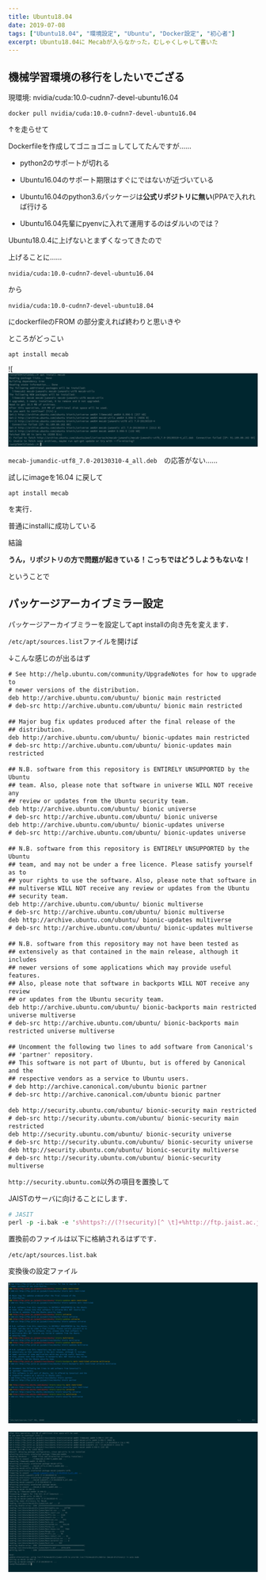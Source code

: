 ```yaml
---
title: Ubuntu18.04
date: 2019-07-08
tags: ["Ubuntu18.04", "環境設定", "Ubuntu", "Docker設定", "初心者"]
excerpt: Ubuntu18.04に Mecabが入らなかった，むしゃくしゃして書いた
---
```




## 機械学習環境の移行をしたいでござる



現環境: nvidia/cuda:10.0-cudnn7-devel-ubuntu16.04



```shell
docker pull nvidia/cuda:10.0-cudnn7-devel-ubuntu16.04
```



↑を走らせて

Dockerfileを作成してゴニョゴニョしてしてたんですが……

- python2のサポートが切れる

- Ubuntu16.04のサポート期限はすぐにではないが近づいている

- Ubuntu16.04のpython3.6パッケージは**公式リポジトリに無い**(PPAで入れれば行ける

- Ubuntu16.04先輩にpyenvに入れて運用するのはダルいのでは？

  

Ubuntu18.0.4に上げないとまずくなってきたので

上げることに……

`nvidia/cuda:10.0-cudnn7-devel-ubuntu16.04`

から

`nvidia/cuda:10.0-cudnn7-devel-ubuntu18.04`

にdockerfileのFROM の部分変えれば終わりと思いきや

ところがどっこい

```shell
apt install mecab
```



![![2019-07-08_15.53.50](../images/2019-07-08_16.15.56.png)

`mecab-jumandic-utf8_7.0-20130310-4_all.deb`　の応答がない…...

試しにimageを16.04 に戻して

```shell
apt install mecab
```

を実行．

普通にinstallに成功している



結論

**うん，リポジトリの方で問題が起きている！こっちではどうしようもないな！**



 ということで





## パッケージアーカイブミラー設定



パッケージアーカイブミラーを設定してapt installの向き先を変えます．

`/etc/apt/sources.list`ファイルを開けば

↓こんな感じのが出るはず

```shell
# See http://help.ubuntu.com/community/UpgradeNotes for how to upgrade to
# newer versions of the distribution.
deb http://archive.ubuntu.com/ubuntu/ bionic main restricted
# deb-src http://archive.ubuntu.com/ubuntu/ bionic main restricted

## Major bug fix updates produced after the final release of the
## distribution.
deb http://archive.ubuntu.com/ubuntu/ bionic-updates main restricted
# deb-src http://archive.ubuntu.com/ubuntu/ bionic-updates main restricted

## N.B. software from this repository is ENTIRELY UNSUPPORTED by the Ubuntu
## team. Also, please note that software in universe WILL NOT receive any
## review or updates from the Ubuntu security team.
deb http://archive.ubuntu.com/ubuntu/ bionic universe
# deb-src http://archive.ubuntu.com/ubuntu/ bionic universe
deb http://archive.ubuntu.com/ubuntu/ bionic-updates universe
# deb-src http://archive.ubuntu.com/ubuntu/ bionic-updates universe

## N.B. software from this repository is ENTIRELY UNSUPPORTED by the Ubuntu
## team, and may not be under a free licence. Please satisfy yourself as to
## your rights to use the software. Also, please note that software in
## multiverse WILL NOT receive any review or updates from the Ubuntu
## security team.
deb http://archive.ubuntu.com/ubuntu/ bionic multiverse
# deb-src http://archive.ubuntu.com/ubuntu/ bionic multiverse
deb http://archive.ubuntu.com/ubuntu/ bionic-updates multiverse
# deb-src http://archive.ubuntu.com/ubuntu/ bionic-updates multiverse

## N.B. software from this repository may not have been tested as
## extensively as that contained in the main release, although it includes
## newer versions of some applications which may provide useful features.
## Also, please note that software in backports WILL NOT receive any review
## or updates from the Ubuntu security team.
deb http://archive.ubuntu.com/ubuntu/ bionic-backports main restricted universe multiverse
# deb-src http://archive.ubuntu.com/ubuntu/ bionic-backports main restricted universe multiverse

## Uncomment the following two lines to add software from Canonical's
## 'partner' repository.
## This software is not part of Ubuntu, but is offered by Canonical and the
## respective vendors as a service to Ubuntu users.
# deb http://archive.canonical.com/ubuntu bionic partner
# deb-src http://archive.canonical.com/ubuntu bionic partner

deb http://security.ubuntu.com/ubuntu/ bionic-security main restricted
# deb-src http://security.ubuntu.com/ubuntu/ bionic-security main restricted
deb http://security.ubuntu.com/ubuntu/ bionic-security universe
# deb-src http://security.ubuntu.com/ubuntu/ bionic-security universe
deb http://security.ubuntu.com/ubuntu/ bionic-security multiverse
# deb-src http://security.ubuntu.com/ubuntu/ bionic-security multiverse
```



`http://security.ubuntu.com`以外の項目を置換して

JAISTのサーバに向けることにします．



```perl
# JASIT
perl -p -i.bak -e 's%https?://(?!security)[^ \t]+%http://ftp.jaist.ac.jp/pub/Linux/ubuntu/%g' /etc/apt/sources.list
```

置換前のファイルは以下に格納されるはずです．

`/etc/apt/sources.list.bak`

変換後の設定ファイル

![/etc/apt/sources.list](../images/2019-07-08_17.31.22.png)



![成功](../images/2019-07-08_17.47.17.png)